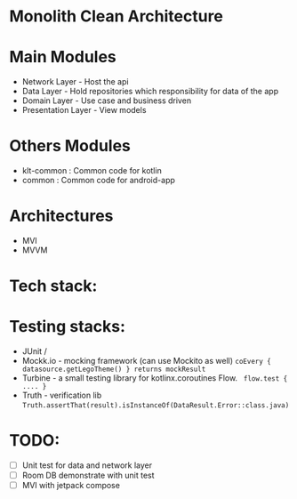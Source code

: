 # Monolith Clean Architecture 

# Main Modules 
- Network Layer - Host the api 
- Data Layer - Hold repositories which responsibility for data of the app
- Domain Layer - Use case and business driven 
- Presentation Layer - View models 

# Others Modules
- klt-common : Common code for kotlin
- common : Common code for android-app

# Architectures 

- MVI 
- MVVM 

# Tech stack:




# Testing stacks:
- JUnit / 
- Mockk.io - mocking framework (can use Mockito as well) `coEvery { datasource.getLegoTheme() } returns mockResult`
- Turbine - a small testing library for kotlinx.coroutines Flow. ` flow.test { .... }`
- Truth - verification lib `Truth.assertThat(result).isInstanceOf(DataResult.Error::class.java)`

# TODO:
- [ ] Unit test for data and network layer 
- [ ] Room DB demonstrate with unit test 
- [ ] MVI with jetpack compose
